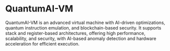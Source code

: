 # QuantumAI-VM
QuantumAI-VM is an advanced virtual machine with AI-driven optimizations, quantum instruction emulation, and blockchain-based security. It supports stack and register-based architectures, offering high performance, scalability, and security, with AI-based anomaly detection and hardware acceleration for efficient execution.
